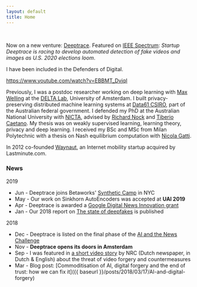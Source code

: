 ```yaml
---
layout: default
title: Home
---
```


<br>

Now on a new venture: [Deeptrace](https://www.deeptracelabs.com). Featured on [IEEE Spectrum](https://spectrum.ieee.org/tech-talk/robotics/artificial-intelligence/will-deepfakes-detection-be-ready-for-2020): *Startup Deeptrace is racing to develop automated detection of fake videos and images as U.S. 2020 elections loom*.

I have been included in the Defenders of Digital.

https://www.youtube.com/watch?v=EBBMT_DvjqI

Previously, I was a postdoc researcher working on deep learning with [Max Welling](https://staff.fnwi.uva.nl/m.welling/) at the [DELTA Lab](https://ivi.fnwi.uva.nl/uvaboschdeltalab/), University of Amsterdam. I built privacy-preserving distributed machine learning systems at [Data61 CSIRO](http://www.data61.csiro.au), part of the Australian federal government.
I defended my PhD at the Australian National University with [NICTA](https://en.wikipedia.org/wiki/NICTA), advised by
[Richard Nock](http://users.cecs.anu.edu.au/~rnock/) and
[Tiberio Caetano](http://www.tiberiocaetano.com). My thesis was on weakly supervised learning, learning theory, privacy and deep learning.
I received my BSc and MSc from Milan Polytechnic with
a thesis on Nash equilibrium computation with [Nicola Gatti](http://www.gametheory.polimi.it/nicola-gatti.html).

In 2012 co-founded [Waynaut](http://lnkd.in/d3UGMsx), an Internet mobility startup acquired by Lastminute.com.


### News
2019

- Jun - Deeptrace joins Betaworks' [Synthetic Camp](https://betaworksventures.com/camp) in NYC
- May - Our work on Sinkhorn AutoEncoders was accepted at **UAI 2019**
- Apr - Deeptrace is awarded a [Google Digital News Innovation grant](https://newsinitiative.withgoogle.com/dnifund/dni-projects/deeptrace/)
- Jan - Our 2018 report on [The state of deepfakes](https://www.deeptracelabs.com/report) is published

2018

- Dec - Deeptrace is listed on the final phase of the [AI and the News Challenge](https://aiethicsinitiative.org/news/2018/12/3/meet-the-66-finalists-in-the-ai-and-the-news-open-challenge)
- Nov - **Deeptrace opens its doors in Amsterdam**
- Sep - I was featured in [a short video story](https://www.nrc.nl/nieuws/2018/09/14/zo-probeerden-we-een-overtuigende-nepvideo-te-maken-a1614749) by NRC (Dutch newspaper, in Dutch & English) about the threat of video forgery and countermeasures
- Mar - Blog post: [Commoditisation of AI, digital forgery and the end of trust: how we can fix it]({{ baseurl }}/posts/2018/03/17/AI-and-digital-forgery)
